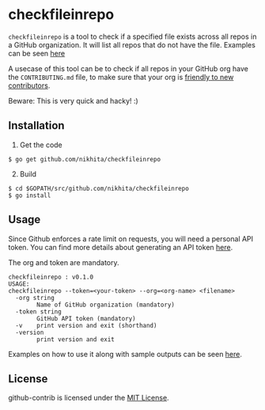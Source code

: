 # checkfileinrepo

`checkfileinrepo` is a tool to check if a specified file exists across all repos in a GitHub organization.
It will list all repos that do not have the file. Examples can be seen [here](examples.md)

A usecase of this tool can be to check if all repos in your GitHub org have the `CONTRIBUTING.md` file,
to make sure that your org is [friendly to new contributors](https://blog.github.com/2012-09-17-contributing-guidelines/).

Beware: This is very quick and hacky! :)

## Installation

1. Get the code

```
$ go get github.com/nikhita/checkfileinrepo
```

2. Build

```
$ cd $GOPATH/src/github.com/nikhita/checkfileinrepo
$ go install
```

## Usage

Since Github enforces a rate limit on requests, you will need a personal API token. You can find more details about generating an API token [here](https://github.com/blog/1509-personal-api-tokens).

The org and token are mandatory.

```
checkfileinrepo : v0.1.0
USAGE:
checkfileinrepo --token=<your-token> --org=<org-name> <filename>
  -org string
    	Name of GitHub organization (mandatory)
  -token string
    	GitHub API token (mandatory)
  -v	print version and exit (shorthand)
  -version
    	print version and exit
```

Examples on how to use it along with sample outputs can be seen [here](examples.md).

## License

github-contrib is licensed under the [MIT License](/LICENSE).
